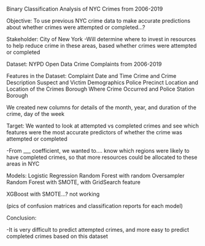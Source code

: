 Binary Classification Analysis of NYC Crimes from 2006-2019

Objective:  To use previous NYC crime data to make accurate predictions about whether crimes were attempted or completed...?

Stakeholder: City of New York 
-Will determine where to invest in resources to help reduce crime in these areas, based whether crimes were attempted or completed 

Dataset: NYPD Open Data Crime Complaints from 2006-2019

Features in the Dataset: 
Complaint Date and Time
Crime and Crime Description
Suspect and Victim Demographics 
Police Precinct Location and Location of the Crimes
Borough Where Crime Occurred and Police Station Borough

We created new columns for details of the month, year, and duration of the crime, day of the week

Target: We wanted to look at attempted vs completed crimes and see which features were the most accurate predictors of whether the crime was attempted or completed

-From ___ coefficient, we wanted to.... know which regions were likely to have completed crimes, so that more resources could be allocated to these areas in NYC

Models: 
Logistic Regression
Random Forest with random Oversampler 
Random Forest with SMOTE, with GridSearch feature

XGBoost with SMOTE...? not working 

(pics of confusion matrices and classification reports for each model) 

Conclusion: 

-It is very difficult to predict attempted crimes, and more easy to predict completed crimes based on this dataset 

